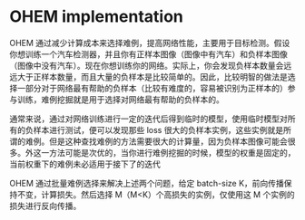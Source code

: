 # OHEM implementation 

OHEM 通过减少计算成本来选择难例，提高网络性能，主要用于目标检测。假设你想训练一个汽车检测器，并且你有正样本图像（图像中有汽车）和负样本图像（图像中没有汽车）。现在你想训练你的网络。实际上，你会发现负样本数量会远远大于正样本数量，而且大量的负样本是比较简单的。因此，比较明智的做法是选择一部分对于网络最有帮助的负样本（比较有难度的，容易被识别为正样本的）参与训练，难例挖掘就是用于选择对网络最有帮助的负样本的。

通常来说，通过对网络训练进行一定的迭代后得到临时的模型，使用临时模型对所有的负样本进行测试，便可以发现那些 loss 很大的负样本实例，这些实例就是所谓的难例。但是这种查找难例的方法需要很大的计算量，因为负样本图像可能会很多。外这一方法可能是次优的，当你进行难例挖掘的时候，模型的权重是固定的，当前权重下的难例未必适用于接下了的迭代

OHEM 通过批量难例选择来解决上述两个问题，给定 batch-size K，前向传播保持不变，计算损失。然后选择 M（M<K）个高损失的实例，仅使用这 M 个实例的损失进行反向传播。